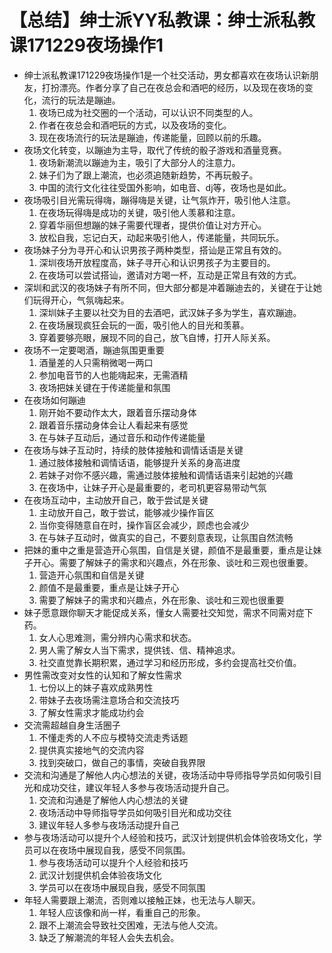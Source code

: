 # 【总结】绅士派YY私教课：绅士派私教课171229夜场操作1

-   绅士派私教课171229夜场操作1是一个社交活动，男女都喜欢在夜场认识新朋友，打扮漂亮。作者分享了自己在夜总会和酒吧的经历，以及现在夜场的变化，流行的玩法是蹦迪。
    1.  夜场已成为社交圈的一个活动，可以认识不同类型的人。
    2.  作者在夜总会和酒吧玩的方式，以及夜场的变化。
    3.  现在夜场流行的玩法是蹦迪，传递能量，回顾以前的乐趣。
-   夜场文化转变，以蹦迪为主导，取代了传统的骰子游戏和酒量竞赛。
    1.  夜场新潮流以蹦迪为主，吸引了大部分人的注意力。
    2.  妹子们为了跟上潮流，也必须追随新趋势，不再玩骰子。
    3.  中国的流行文化往往受国外影响，如电音、dj等，夜场也是如此。
-   夜场吸引目光需玩得嗨，蹦得嗨是关键，让气氛炸开，吸引他人注意。
    1.  在夜场玩得嗨是成功的关键，吸引他人羡慕和注意。
    2.  穿着华丽但想蹦的妹子需要代理者，提供价值让对方开心。
    3.  放松自我，忘记白天，动起来吸引他人，传递能量，共同玩乐。
-   夜场妹子分为寻开心和认识男孩子两种类型，搭讪是正常且有效的。
    1.  深圳夜场开放程度高，妹子寻开心和认识男孩子为主要目的。
    2.  在夜场可以尝试搭讪，邀请对方喝一杯，互动是正常且有效的方式。
-   深圳和武汉的夜场妹子有所不同，但大部分都是冲着蹦迪去的，关键在于让她们玩得开心，气氛嗨起来。
    1.  深圳妹子主要以社交为目的去酒吧，武汉妹子多为学生，喜欢蹦迪。
    2.  在夜场展现疯狂会玩的一面，吸引他人的目光和羡慕。
    3.  穿着要够亮眼，展现不同的自己，放飞自博，打开人际关系。
-   夜场不一定要喝酒，蹦迪氛围更重要
    1.  酒量差的人只需稍微喝一两口
    2.  参加电音节的人也能嗨起来，无需酒精
    3.  夜场把妹关键在于传递能量和氛围
-   在夜场如何蹦迪
    1.  刚开始不要动作太大，跟着音乐摆动身体
    2.  跟着音乐摆动身体会让人看起来有感觉
    3.  在与妹子互动后，通过音乐和动作传递能量
-   在夜场与妹子互动时，持续的肢体接触和调情话语是关键
    1.  通过肢体接触和调情话语，能够提升关系的身高进度
    2.  若妹子对你不感兴趣，需通过肢体接触和调情话语来引起她的兴趣
    3.  在夜场中，让妹子开心是最重要的，老司机更容易带动气氛
-   在夜场互动中，主动放开自己，敢于尝试是关键
    1.  主动放开自己，敢于尝试，能够减少操作盲区
    2.  当你变得随意自在时，操作盲区会减少，顾虑也会减少
    3.  在与妹子互动时，做真实的自己，不要刻意表现，让氛围自然流畅
-   把妹的重中之重是营造开心氛围，自信是关键，颜值不是最重要，重点是让妹子开心。需要了解妹子的需求和兴趣点，外在形象、谈吐和三观也很重要。
    1.  营造开心氛围和自信是关键
    2.  颜值不是最重要，重点是让妹子开心
    3.  需要了解妹子的需求和兴趣点，外在形象、谈吐和三观也很重要
-   妹子愿意跟你聊天才能促成关系，懂女人需要社交知觉，需求不同需对症下药。
    1.  女人心思难测，需分辨内心需求和状态。
    2.  男人需了解女人当下需求，提供钱、信、精神追求。
    3.  社交直觉靠长期积累，通过学习和经历形成，多约会提高社交价值。
-   男性需改变对女性的认知和了解女性需求
    1.  七份以上的妹子喜欢成熟男性
    2.  带妹子去夜场需注意场合和交流技巧
    3.  了解女性需求才能成功约会
-   交流需超越自身生活圈子
    1.  不懂走秀的人不应与模特交流走秀话题
    2.  提供真实接地气的交流内容
    3.  找到突破口，做自己的事情，突破自我界限
-   交流和沟通是了解他人内心想法的关键，夜场活动中导师指导学员如何吸引目光和成功交往，建议年轻人多参与夜场活动提升自己。
    1.  交流和沟通是了解他人内心想法的关键
    2.  夜场活动中导师指导学员如何吸引目光和成功交往
    3.  建议年轻人多参与夜场活动提升自己
-   参与夜场活动可以提升个人经验和技巧，武汉计划提供机会体验夜场文化，学员可以在夜场中展现自我，感受不同氛围。
    1.  参与夜场活动可以提升个人经验和技巧
    2.  武汉计划提供机会体验夜场文化
    3.  学员可以在夜场中展现自我，感受不同氛围
-   年轻人需要跟上潮流，否则难以接触正妹，也无法与人聊天。
    1.  年轻人应该像和尚一样，看重自己的形象。
    2.  跟不上潮流会导致社交困难，无法与他人交流。
    3.  缺乏了解潮流的年轻人会失去机会。